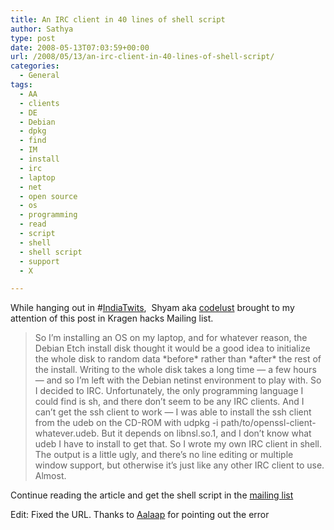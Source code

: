 ```yaml
---
title: An IRC client in 40 lines of shell script
author: Sathya
type: post
date: 2008-05-13T07:03:59+00:00
url: /2008/05/13/an-irc-client-in-40-lines-of-shell-script/
categories:
  - General
tags:
  - AA
  - clients
  - DE
  - Debian
  - dpkg
  - find
  - IM
  - install
  - irc
  - laptop
  - net
  - open source
  - os
  - programming
  - read
  - script
  - shell
  - shell script
  - support
  - X

---
```

While hanging out in #[IndiaTwits][1],  Shyam aka [codelust][2] brought to my attention of this post in Kragen hacks Mailing list.

> So I&#8217;m installing an OS on my laptop, and for whatever reason, the Debian Etch install disk thought it would be a good idea to initialize the whole disk to random data \*before\* rather than \*after\* the rest of the install. Writing to the whole disk takes a long time &#8212; a few hours &#8212; and so I&#8217;m left with the Debian netinst environment to play with. So I decided to IRC. Unfortunately, the only programming language I could find is sh, and there don&#8217;t seem to be any IRC clients. And I can&#8217;t get the ssh client to work &#8212; I was able to install the ssh client from the udeb on the CD-ROM with udpkg -i path/to/openssl-client-whatever.udeb. But it depends on libnsl.so.1, and I don&#8217;t know what udeb I have to install to get that. So I wrote my own IRC client in shell. The output is a little ugly, and there&#8217;s no line editing or multiple window support, but otherwise it&#8217;s just like any other IRC client to use. Almost.

Continue reading the article and get the shell script in the [mailing list][3]

Edit: Fixed the URL. Thanks to [Aalaap][4] for pointing out the error

 [1]: http://indiatwits.canthack.net/
 [2]: http://fatalerror.in/
 [3]: http://lists.canonical.org/pipermail/kragen-hacks/2008-February/000480.html
 [4]: http://aalaap.com/